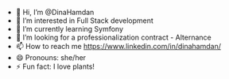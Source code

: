 - 👋 Hi, I’m @DinaHamdan
- 👀 I’m interested in Full Stack development
- 🌱 I’m currently learning Symfony
- 💞️ I’m looking for a professionalization contract - Alternance
- 📫 How to reach me https://www.linkedin.com/in/dinahamdan/
- 😄 Pronouns: she/her
- ⚡ Fun fact: I love plants!

<!---
DinaHamdan/DinaHamdan is a ✨ special ✨ repository because its `README.md` (this file) appears on your GitHub profile.
You can click the Preview link to take a look at your changes.
--->
